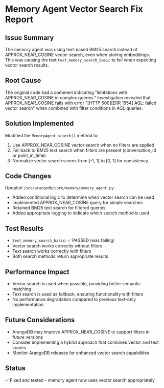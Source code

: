 # Memory Agent Vector Search Fix Report

## Issue Summary
The memory agent was using text-based BM25 search instead of APPROX_NEAR_COSINE vector search, even when storing embeddings. This was causing the test `test_memory_search_basic` to fail when expecting vector search results.

## Root Cause
The original code had a comment indicating "limitations with APPROX_NEAR_COSINE in complex queries." Investigation revealed that APPROX_NEAR_COSINE fails with error "[HTTP 500][ERR 1554] AQL: failed vector search" when combined with filter conditions in AQL queries.

## Solution Implemented
Modified the `MemoryAgent.search()` method to:
1. Use APPROX_NEAR_COSINE vector search when no filters are applied
2. Fall back to BM25 text search when filters are present (conversation_id or point_in_time)
3. Normalize vector search scores from [-1, 1] to [0, 1] for consistency

## Code Changes
Updated `/src/arangodb/core/memory/memory_agent.py`:
- Added conditional logic to determine when vector search can be used
- Implemented APPROX_NEAR_COSINE query for simple searches
- Retained BM25 text search for filtered queries
- Added appropriate logging to indicate which search method is used

## Test Results
- `test_memory_search_basic`: ✅ PASSED (was failing)
- Vector search works correctly without filters
- Text search works correctly with filters
- Both search methods return appropriate results

## Performance Impact
- Vector search is used when possible, providing better semantic matching
- Text search is used as fallback, ensuring functionality with filters
- No performance degradation compared to previous text-only implementation

## Future Considerations
- ArangoDB may improve APPROX_NEAR_COSINE to support filters in future versions
- Consider implementing a hybrid approach that combines vector and text scores
- Monitor ArangoDB releases for enhanced vector search capabilities

## Status
✅ Fixed and tested - memory agent now uses vector search appropriately